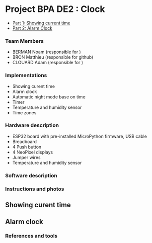 # Project BPA DE2 : Clock

* [Part 1: Showing current time](#CurentTime)
* [Part 2: Alarm Clock](#AlarmClock)

### Team Members

* BERMAN Noam (responsible for )
* BRON Matthieu (responsible for github)
* CLOUARD Adam (responsible for )

### Implementations

* Showing curent time
* Alarm clock
* Automatic night mode base on time
* Timer
* Temperature and humidity sensor
* Time zones

### Hardware description

* ESP32 board with pre-installed MicroPython firmware, USB cable
* Breadboard
* 4 Push button
* 4 NeoPixel displays
* Jumper wires
* Temperature and humidity sensor

### Software description

### Instructions and photos




<a name="CurentTime"></a>

## Showing curent time

<a name="AlarmClock"></a>

## Alarm clock




### References and tools